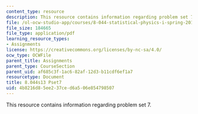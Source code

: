 ```yaml
---
content_type: resource
description: This resource contains information regarding problem set 7.
file: /ol-ocw-studio-app/courses/8-044-statistical-physics-i-spring-2013/4b8216d85ee237ced6a506e854798507_MIT8_044S13_ps7.pdf
file_size: 184665
file_type: application/pdf
learning_resource_types:
- Assignments
license: https://creativecommons.org/licenses/by-nc-sa/4.0/
ocw_type: OCWFile
parent_title: Assignments
parent_type: CourseSection
parent_uid: af685c3f-1ac6-82af-12d3-b11cdf6ef1a7
resourcetype: Document
title: 8.044s13 Pset7
uid: 4b8216d8-5ee2-37ce-d6a5-06e854798507
---
```

This resource contains information regarding problem set 7.